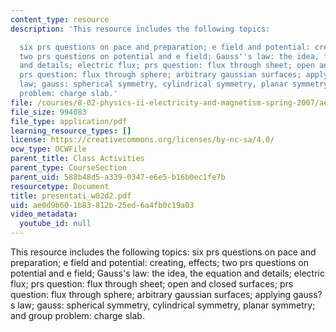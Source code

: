 ```yaml
---
content_type: resource
description: 'This resource includes the following topics:

  six prs questions on pace and preparation; e field and potential: creating, effects;
  two prs questions on potential and e field; Gauss''s law: the idea, the equation
  and details; electric flux; prs question: flux through sheet; open and closed surfaces;
  prs question: flux through sphere; arbitrary gaussian surfaces; applying gauss?s
  law; gauss: spherical symmetry, cylindrical symmetry, planar symmetry; and group
  problem: charge slab.'
file: /courses/8-02-physics-ii-electricity-and-magnetism-spring-2007/ae0d9b601b83812b25ed6a4fb0c19a03_presentati_w02d2.pdf
file_size: 994083
file_type: application/pdf
learning_resource_types: []
license: https://creativecommons.org/licenses/by-nc-sa/4.0/
ocw_type: OCWFile
parent_title: Class Activities
parent_type: CourseSection
parent_uid: 588b48d5-a339-0347-e6e5-b16b0ec1fe7b
resourcetype: Document
title: presentati_w02d2.pdf
uid: ae0d9b60-1b83-812b-25ed-6a4fb0c19a03
video_metadata:
  youtube_id: null
---
```

This resource includes the following topics:
six prs questions on pace and preparation; e field and potential: creating, effects; two prs questions on potential and e field; Gauss's law: the idea, the equation and details; electric flux; prs question: flux through sheet; open and closed surfaces; prs question: flux through sphere; arbitrary gaussian surfaces; applying gauss?s law; gauss: spherical symmetry, cylindrical symmetry, planar symmetry; and group problem: charge slab.
